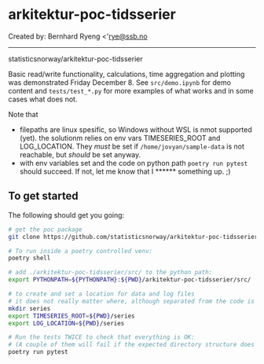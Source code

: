 # arkitektur-poc-tidsserier



Created by:
Bernhard Ryeng <'rye@ssb.no

---

statisticsnorway/arkitektur-poc-tidsserier

Basic read/write functionality, calculations, time aggregation and plotting was demonstrated Friday December 8. See `src/demo.ipynb` for demo content and `tests/test_*.py` for more examples of what works and in some cases what does not.

Note that
 * filepaths are linux spesific, so Windows without WSL is nmot supported (yet).
 the solutionm relies on env vars  TIMESERIES_ROOT and LOG_LOCATION. They *must* be set if `/home/jovyan/sample-data` is not reachable, but *should* be set anyway.
* with env variables set and the code on python path `poetry run pytest` should succeed. If not, let me know that I ****** something up. ;) 

## To get started

The following should get you going:

``` bash
# get the poc package
git clone https://github.com/statisticsnorway/arkitektur-poc-tidsserier.git

# To run inside a poetry controlled venv:
poetry shell

# add ./arkitektur-poc-tidsserier/src/ to the python path:
export PYTHONPATH=${PYTHONPATH}:${PWD}/arkitektur-poc-tidsserier/src/

# to create and set a location for data and log files 
# it does not really matter where, although separated from the code is preferrable 
mkdir series
export TIMESERIES_ROOT=${PWD}/series
export LOG_LOCATION=${PWD}/series

# Run the tests TWICE to check that everything is OK: 
# (A couple of them will fail if the expected directory structure does not exist. # They should succeed the second time.) 
poetry run pytest
```

